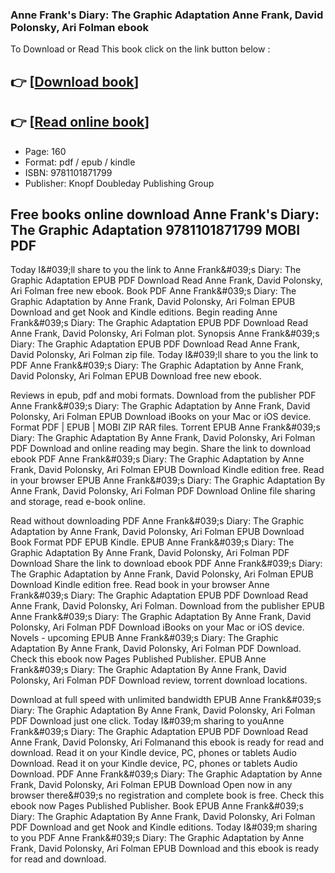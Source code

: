 ### Anne Frank's Diary: The Graphic Adaptation Anne Frank, David Polonsky, Ari Folman ebook

To Download or Read This book click on the link button below :

## 👉  [**[Download book](http://filesbooks.info/download.php?group=book&from=github.com&id=524420&lnk=1079 "Download book")**]

## 👉  [**[Read online book](http://filesbooks.info/download.php?group=book&from=github.com&id=524420&lnk=1079 "Read online book")**]


* Page: 160
* Format: pdf / epub / kindle
* ISBN: 9781101871799
* Publisher: Knopf Doubleday Publishing Group



## Free books online download Anne Frank's Diary: The Graphic Adaptation 9781101871799 MOBI PDF


Today I&amp;#039;ll share to you the link to Anne Frank&amp;#039;s Diary: The Graphic Adaptation EPUB PDF Download Read Anne Frank, David Polonsky, Ari Folman free new ebook. Book PDF Anne Frank&amp;#039;s Diary: The Graphic Adaptation by Anne Frank, David Polonsky, Ari Folman EPUB Download and get Nook and Kindle editions. Begin reading Anne Frank&amp;#039;s Diary: The Graphic Adaptation EPUB PDF Download Read Anne Frank, David Polonsky, Ari Folman plot. Synopsis Anne Frank&amp;#039;s Diary: The Graphic Adaptation EPUB PDF Download Read Anne Frank, David Polonsky, Ari Folman zip file. Today I&amp;#039;ll share to you the link to PDF Anne Frank&amp;#039;s Diary: The Graphic Adaptation by Anne Frank, David Polonsky, Ari Folman EPUB Download free new ebook.

Reviews in epub, pdf and mobi formats. Download from the publisher PDF Anne Frank&amp;#039;s Diary: The Graphic Adaptation by Anne Frank, David Polonsky, Ari Folman EPUB Download iBooks on your Mac or iOS device. Format PDF | EPUB | MOBI ZIP RAR files. Torrent EPUB Anne Frank&amp;#039;s Diary: The Graphic Adaptation By Anne Frank, David Polonsky, Ari Folman PDF Download and online reading may begin. Share the link to download ebook PDF Anne Frank&amp;#039;s Diary: The Graphic Adaptation by Anne Frank, David Polonsky, Ari Folman EPUB Download Kindle edition free. Read in your browser EPUB Anne Frank&amp;#039;s Diary: The Graphic Adaptation By Anne Frank, David Polonsky, Ari Folman PDF Download Online file sharing and storage, read e-book online.

Read without downloading PDF Anne Frank&amp;#039;s Diary: The Graphic Adaptation by Anne Frank, David Polonsky, Ari Folman EPUB Download Book Format PDF EPUB Kindle. EPUB Anne Frank&amp;#039;s Diary: The Graphic Adaptation By Anne Frank, David Polonsky, Ari Folman PDF Download Share the link to download ebook PDF Anne Frank&amp;#039;s Diary: The Graphic Adaptation by Anne Frank, David Polonsky, Ari Folman EPUB Download Kindle edition free. Read book in your browser Anne Frank&amp;#039;s Diary: The Graphic Adaptation EPUB PDF Download Read Anne Frank, David Polonsky, Ari Folman. Download from the publisher EPUB Anne Frank&amp;#039;s Diary: The Graphic Adaptation By Anne Frank, David Polonsky, Ari Folman PDF Download iBooks on your Mac or iOS device. Novels - upcoming EPUB Anne Frank&amp;#039;s Diary: The Graphic Adaptation By Anne Frank, David Polonsky, Ari Folman PDF Download. Check this ebook now Pages Published Publisher. EPUB Anne Frank&amp;#039;s Diary: The Graphic Adaptation By Anne Frank, David Polonsky, Ari Folman PDF Download review, torrent download locations.

Download at full speed with unlimited bandwidth EPUB Anne Frank&amp;#039;s Diary: The Graphic Adaptation By Anne Frank, David Polonsky, Ari Folman PDF Download just one click. Today I&amp;#039;m sharing to youAnne Frank&amp;#039;s Diary: The Graphic Adaptation EPUB PDF Download Read Anne Frank, David Polonsky, Ari Folmanand this ebook is ready for read and download. Read it on your Kindle device, PC, phones or tablets Audio Download. Read it on your Kindle device, PC, phones or tablets Audio Download. PDF Anne Frank&amp;#039;s Diary: The Graphic Adaptation by Anne Frank, David Polonsky, Ari Folman EPUB Download Open now in any browser there&amp;#039;s no registration and complete book is free. Check this ebook now Pages Published Publisher. Book EPUB Anne Frank&amp;#039;s Diary: The Graphic Adaptation By Anne Frank, David Polonsky, Ari Folman PDF Download and get Nook and Kindle editions. Today I&amp;#039;m sharing to you PDF Anne Frank&amp;#039;s Diary: The Graphic Adaptation by Anne Frank, David Polonsky, Ari Folman EPUB Download and this ebook is ready for read and download.





